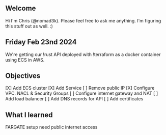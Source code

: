 Welcome
------------------------------

Hi I'm Chris
(@nomad3k).  Please
feel free to ask me
anything.  I'm figuring
this stuff out as well. :)

Friday Feb 23nd 2024
----------------------

We're getting our !rust API deployed with !terraform as a docker container using ECS in AWS.

Objectives
----------

[X] Add ECS cluster
[X] Add Service
[ ] Remove public IP
[X] Configure VPC.  NACL & 
    Security Groups
[ ] Configure internet gateway
    and NAT
[ ] Add load balancer
[ ] Add DNS records for API
[ ] Add certificates

What I learned
--------------

FARGATE setup need public internet access